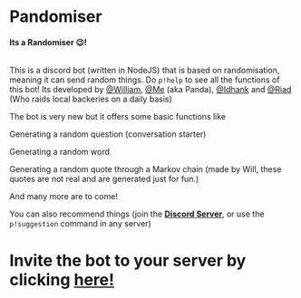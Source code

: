 # Pandomiser

#### Its a Randomiser 😉!

![<iframe src="https://discordapp.com/widget?id=727206852923883548&theme=dark" width="350" height="500" allowtransparency="true" frameborder="0" sandbox="allow-popups allow-popups-to-escape-sandbox allow-same-origin allow-scripts"></iframe>](https://discordapp.com/api/guilds/727206852923883548/embed.png)

This is a discord bot (written in NodeJS) that is based on randomisation, meaning it can send random things. Do `p!help` to see all the functions of this bot!
Its developed by [@William](https://github.com/LucAngevare/), [@Me](https://github.com/DaLiteralPanda) (aka Panda), [@Idhank](https://github.com/iddev5) and [@Riad](https://github.com/Riad-pixel) (Who raids local backeries on a daily basis)

The bot is very new but it offers some basic functions like

Generating a random question (conversation starter)

Generating a random word

Generating a random quote through a Markov chain (made by Will, these quotes are not real and are generated just for fun.)

And many more are to come!

You can also recommend things (join the [**Discord Server**](https://discord.gg/Gh47KDp), or use the `p!suggestion` command in any server)

# Invite the bot to your server by clicking [**here!**](https://discord.com/api/oauth2/authorize?client_id=727208128071991307&permissions=387136&scope=bot)
